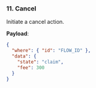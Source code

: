### 11. Cancel

Initiate a cancel action.

**Payload**:

```json
{
  "where": { "id": "FLOW_ID" },
  "data": {
    "state": "claim",
    "fee": 300
  }
}
```

